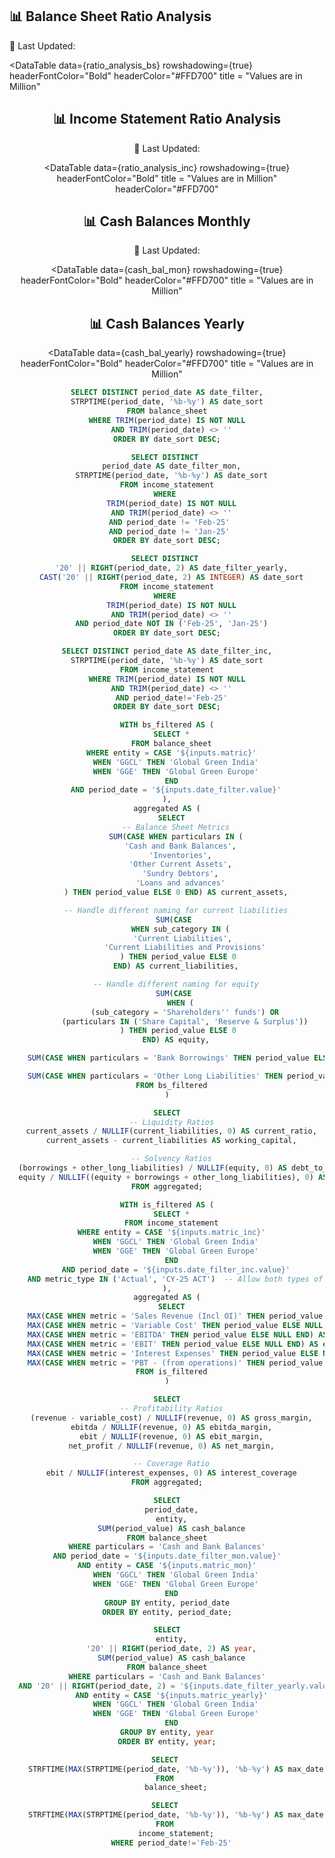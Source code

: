 <Grid cols = 3>

## 📊 Balance Sheet Ratio Analysis

<div class = "relative relative mb-5 mt-1 ml-25">

<Dropdown data={date_filter} name=date_filter value=date_filter title="Month" defaultValue="Dec-24" order = 'date_sort desc'>
</Dropdown>
</div>

<div class= "relative mt-5 ml-32">
 <p class="text-sm text-grey ml-auto">
        📅 Last Updated: <Value data={max_date} />
    </p>
</div>

</Grid>

<div class="flex items-center justify-between w-full">
<ButtonGroup name="matric" display="tabs">
        <ButtonGroupItem valueLabel="Global Green India" value="GGCL" default />
        <ButtonGroupItem valueLabel="Global Green Europe" value="GGE" />
</ButtonGroup>
</div>

<DataTable data={ratio_analysis_bs}
  rowshadowing={true}
  headerFontColor="Bold"
  headerColor="#FFD700"
  title = "Values are in Million"
>
  <Column id="current_ratio" title="Current Ratio" fmt=usd align="center" />
  <Column id="working_capital" title="Working Capital" fmt=usd align="center" />
  <Column id="debt_to_equity" title="Debt-to-Equity" fmt=usd align="center" />
  <Column id="equity_ratio" title="Equity Ratio" fmt=usd align="center" />
</DataTable>


<Grid cols = 3>

## 📊 Income Statement Ratio Analysis

<div class = "relative relative mb-5 mt-1 ml-25">

<Dropdown data={date_filter_inc} name=date_filter_inc value=date_filter_inc title="Month" defaultValue="Dec-24" order = 'date_sort desc'>
</Dropdown>

</div>

<div class= "relative mt-5 ml-32">
 <p class="text-sm text-grey ml-auto">
        📅 Last Updated: <Value data={max_date_inc} />
    </p>
</div>

</Grid>

<div class="flex items-center justify-between w-full">
<ButtonGroup name="matric_inc" display="tabs">
        <ButtonGroupItem valueLabel="Global Green India" value="GGCL" default />
        <ButtonGroupItem valueLabel="Global Green Europe" value="GGE" />
</ButtonGroup>
</div>

<DataTable data={ratio_analysis_inc}
  rowshadowing={true}
  headerFontColor="Bold"
  title = "Values are in Million" 
  headerColor="#FFD700"
>
  <Column id="gross_margin" title="Gross Margin" fmt='0.00"%"' align="center" />
  <Column id="ebitda_margin" title="EBITDA Margin" fmt='0.00"%"' align="center" />
  <Column id="ebit_margin" title="EBIT Margin" fmt='0.00"%"' align="center" />
  <Column id="net_margin" title="Net Profit Margin" fmt='0.00"%"' align="center" />
  <Column id="interest_coverage" title="Interest Coverage" fmt=usd align="center" />
</DataTable>

<Grid cols = 3>

## 📊 Cash Balances Monthly

<div class = "relative mt-1 ml-23">
<Dropdown data={date_filter_mon} name=date_filter_mon value=date_filter_mon title="Month" defaultValue="Dec-24" order = 'date_sort desc'>
</Dropdown>
</div>

<div class= "relative mt-5 ml-32">
 <p class="text-sm text-grey ml-auto">
        📅 Last Updated: <Value data={max_date} />
    </p>
</div>

</Grid>

<div class="flex items-center justify-between w-full">
<ButtonGroup name="matric_mon" display="tabs">
        <ButtonGroupItem valueLabel="Global Green India" value="GGCL" default />
        <ButtonGroupItem valueLabel="Global Green Europe" value="GGE" />
</ButtonGroup>
</div>

<DataTable data={cash_bal_mon}
  rowshadowing={true}
  headerFontColor="Bold"
  headerColor="#FFD700"
  title = "Values are in Million"
>
<Column id = "cash_balance" Title = "Cash Balance" fmt = '$0.00' align='center'/>
</DataTable>

<Grid cols = 2>

## 📊 Cash Balances Yearly

<div class = "relative mt-1">
<Dropdown data={date_filter_yearly} name=date_filter_yearly value=date_filter_yearly title="Year" defaultValue="2024" order = 'date_sort desc'>
</Dropdown>
</div>

</Grid>

<div class="flex items-center justify-between w-full">
<ButtonGroup name="matric_yearly" display="tabs">
        <ButtonGroupItem valueLabel="Global Green India" value="GGCL" default />
        <ButtonGroupItem valueLabel="Global Green Europe" value="GGE" />
</ButtonGroup>
</div>

<DataTable data={cash_bal_yearly}
  rowshadowing={true}
  headerFontColor="Bold"
  headerColor="#FFD700"
  title = "Values are in Million"
>
<Column id = "cash_balance" Title = "Cash Balance" fmt = '$0.00' align='center'/>
</DataTable>

<div class = 'mb-15'> </div>

```sql date_filter
SELECT DISTINCT period_date AS date_filter,
STRPTIME(period_date, '%b-%y') AS date_sort
FROM balance_sheet
WHERE TRIM(period_date) IS NOT NULL
  AND TRIM(period_date) <> ''
ORDER BY date_sort DESC;
```

```sql date_filter_mon
SELECT DISTINCT 
  period_date AS date_filter_mon,
  STRPTIME(period_date, '%b-%y') AS date_sort
FROM income_statement
WHERE 
  TRIM(period_date) IS NOT NULL
  AND TRIM(period_date) <> ''
  AND period_date != 'Feb-25' 
  AND period_date != 'Jan-25' 
ORDER BY date_sort DESC;

```


```sql date_filter_yearly
SELECT DISTINCT 
  '20' || RIGHT(period_date, 2) AS date_filter_yearly,
  CAST('20' || RIGHT(period_date, 2) AS INTEGER) AS date_sort
FROM income_statement
WHERE 
  TRIM(period_date) IS NOT NULL
  AND TRIM(period_date) <> ''
  AND period_date NOT IN ('Feb-25', 'Jan-25')
ORDER BY date_sort DESC;
```

```sql date_filter_inc
SELECT DISTINCT period_date AS date_filter_inc,
STRPTIME(period_date, '%b-%y') AS date_sort
FROM income_statement
WHERE TRIM(period_date) IS NOT NULL
  AND TRIM(period_date) <> ''
  AND period_date!='Feb-25'
ORDER BY date_sort DESC;
```


```sql ratio_analysis_bs
WITH bs_filtered AS (
  SELECT *
  FROM balance_sheet
  WHERE entity = CASE '${inputs.matric}'
    WHEN 'GGCL' THEN 'Global Green India'
    WHEN 'GGE' THEN 'Global Green Europe'
  END
    AND period_date = '${inputs.date_filter.value}'
),
aggregated AS (
  SELECT
    -- Balance Sheet Metrics
    SUM(CASE WHEN particulars IN (
      'Cash and Bank Balances',
      'Inventories',
      'Other Current Assets',
      'Sundry Debtors',
      'Loans and advances'
    ) THEN period_value ELSE 0 END) AS current_assets,

    -- Handle different naming for current liabilities
    SUM(CASE 
      WHEN sub_category IN (
        'Current Liabilities', 
        'Current Liabilities and Provisions'
      ) THEN period_value ELSE 0 
    END) AS current_liabilities,

    -- Handle different naming for equity
    SUM(CASE 
      WHEN (
        (sub_category = 'Shareholders'' funds') OR
        (particulars IN ('Share Capital', 'Reserve & Surplus'))
      ) THEN period_value ELSE 0 
    END) AS equity,

    SUM(CASE WHEN particulars = 'Bank Borrowings' THEN period_value ELSE 0 END) AS borrowings,

    SUM(CASE WHEN particulars = 'Other Long Liabilities' THEN period_value ELSE 0 END) AS other_long_liabilities
  FROM bs_filtered
)

SELECT
  -- Liquidity Ratios
  current_assets / NULLIF(current_liabilities, 0) AS current_ratio,
  current_assets - current_liabilities AS working_capital,

  -- Solvency Ratios
  (borrowings + other_long_liabilities) / NULLIF(equity, 0) AS debt_to_equity,
  equity / NULLIF((equity + borrowings + other_long_liabilities), 0) AS equity_ratio
FROM aggregated;

```

```sql ratio_analysis_inc
WITH is_filtered AS (
  SELECT *
  FROM income_statement
  WHERE entity = CASE '${inputs.matric_inc}'
    WHEN 'GGCL' THEN 'Global Green India'
    WHEN 'GGE' THEN 'Global Green Europe'
  END
    AND period_date = '${inputs.date_filter_inc.value}'
    AND metric_type IN ('Actual', 'CY-25 ACT')  -- Allow both types of actuals
),
aggregated AS (
  SELECT
    MAX(CASE WHEN metric = 'Sales Revenue (Incl OI)' THEN period_value ELSE NULL END) AS revenue,
    MAX(CASE WHEN metric = 'Variable Cost' THEN period_value ELSE NULL END) AS variable_cost,
    MAX(CASE WHEN metric = 'EBITDA' THEN period_value ELSE NULL END) AS ebitda,
    MAX(CASE WHEN metric = 'EBIT' THEN period_value ELSE NULL END) AS ebit,
    MAX(CASE WHEN metric = 'Interest Expenses' THEN period_value ELSE NULL END) AS interest_expenses,
    MAX(CASE WHEN metric = 'PBT - (from operations)' THEN period_value ELSE NULL END) AS net_profit
  FROM is_filtered
)

SELECT
  -- Profitability Ratios
  (revenue - variable_cost) / NULLIF(revenue, 0) AS gross_margin,
  ebitda / NULLIF(revenue, 0) AS ebitda_margin,
  ebit / NULLIF(revenue, 0) AS ebit_margin,
  net_profit / NULLIF(revenue, 0) AS net_margin,

  -- Coverage Ratio
  ebit / NULLIF(interest_expenses, 0) AS interest_coverage
FROM aggregated;

```
```sql cash_bal_mon
SELECT
  period_date,
  entity,
  SUM(period_value) AS cash_balance
FROM balance_sheet
WHERE particulars = 'Cash and Bank Balances'
AND period_date = '${inputs.date_filter_mon.value}'
AND entity = CASE '${inputs.matric_mon}'
    WHEN 'GGCL' THEN 'Global Green India'
    WHEN 'GGE' THEN 'Global Green Europe'
  END
GROUP BY entity, period_date
ORDER BY entity, period_date;
```

```sql cash_bal_yearly
SELECT
  entity,
  '20' || RIGHT(period_date, 2) AS year,
  SUM(period_value) AS cash_balance
FROM balance_sheet
WHERE particulars = 'Cash and Bank Balances'
  AND '20' || RIGHT(period_date, 2) = '${inputs.date_filter_yearly.value}'
  AND entity = CASE '${inputs.matric_yearly}'
    WHEN 'GGCL' THEN 'Global Green India'
    WHEN 'GGE' THEN 'Global Green Europe'
  END
GROUP BY entity, year
ORDER BY entity, year;

```

```sql max_date
SELECT 
    STRFTIME(MAX(STRPTIME(period_date, '%b-%y')), '%b-%y') AS max_date
FROM 
    balance_sheet;
```

```sql max_date_inc
SELECT 
    STRFTIME(MAX(STRPTIME(period_date, '%b-%y')), '%b-%y') AS max_date
FROM 
    income_statement;
  WHERE period_date!='Feb-25'
```